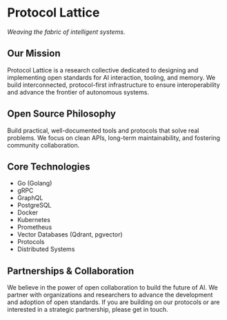 # Protocol Lattice

*Weaving the fabric of intelligent systems.*

## Our Mission

Protocol Lattice is a research collective dedicated to designing and implementing open standards for AI interaction, tooling, and memory. We build interconnected, protocol-first infrastructure to ensure interoperability and advance the frontier of autonomous systems.

## Open Source Philosophy

Build practical, well-documented tools and protocols that solve real problems. We focus on clean APIs, long-term maintainability, and fostering community collaboration.

## Core Technologies

* Go (Golang)
* gRPC
* GraphQL
* PostgreSQL
* Docker
* Kubernetes
* Prometheus
* Vector Databases (Qdrant, pgvector)
* Protocols
* Distributed Systems

## Partnerships & Collaboration

We believe in the power of open collaboration to build the future of AI. We partner with organizations and researchers to advance the development and adoption of open standards. If you are building on our protocols or are interested in a strategic partnership, please get in touch.

